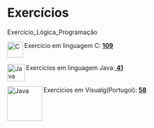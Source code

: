 # Exercícios
Exercício_Lógica_Programação

<img align="left" alt="C" width="36px" src="https://cdn.icon-icons.com/icons2/2415/PNG/512/c_original_logo_icon_146611.png" />
Exercício em linguagem C:  <a href= "https://github.com/DSB88/Exercises/tree/main/Linguagem%20C"> <strong>109</strong>  </a>
</br>
</br>
</br>
<img align="left" alt="Java" width="40px" src="https://cdn.icon-icons.com/icons2/2415/PNG/512/java_original_wordmark_logo_icon_146459.png" />
Exercícios em linguagem Java:<a href= "https://github.com/DSB88/Exercises/tree/main/Linguagem%20Java">  <strong>41</strong>  </a>
</br>
</br>
</br>
<img align="left" alt="Java" width="80px" src="https://guiatech.net/wp-content/uploads/2019/04/algoritmos.jpg" />
 Exercícios em Visualg(Portugol): <a href= "https://github.com/DSB88/Exercises/tree/main/VisuAlg"> <strong>58</strong> </a>



